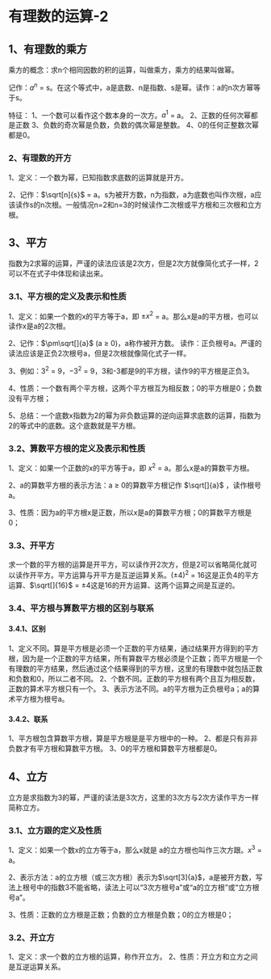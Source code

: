 # 有理数的运算-2

## 1、有理数的乘方
乘方的概念：求n个相同因数的积的运算，叫做乘方，乘方的结果叫做幂。

记作：$a^{n}$ = s。在这个等式中，a是底数、n是指数、s是幂。读作：a的n次方幂等于s。

特征：
1、一个数可以看作这个数本身的一次方。$a^{1}$ = a。
2、正数的任何次幂都是正数
3、负数的奇次幂是负数，负数的偶次幂是整数。
4、0的任何正整数次幂都是0。

### 2、有理数的开方
1、定义：一个数为幂，已知指数求底数的运算就是开方。

2、记作：$\sqrt[n]{s}$ = a。s为被开方数，n为指数，a为底数也叫作次根，a应该读作s的n次根。一般情况n=2和n=3的时候读作二次根或平方根和三次根和立方根。

## 3、平方
指数为2求幂的运算，严谨的读法应该是2次方，但是2次方就像简化式子一样，2可以不在式子中体现和读出来。

### 3.1、平方根的定义及表示和性质
1、定义：如果一个数的x的平方等于a，即 $\pm x^{2}$ = a。那么x是a的平方根，也可以读作x是a的2次根。

2、记作：$\pm\sqrt[]{a}$ (a $\geqslant$ 0)，a称作被开方数。
读作：正负根号a。严谨的读法应该是正负2次根号a，但是2次根就像简化式子一样。

3、例如：$3^{2}$ = 9，$-3^{2}$ = 9，3和-3都是9的平方根，读作9的平方根是正负3。

4、性质：一个数有两个平方根，这两个平方根互为相反数；0的平方根是0；负数没有平方根；

5、总结：一个底数x指数为2的幂为非负数运算的逆向运算求底数的运算，指数为2的等式中的底数。这个底数就是平方根。

### 3.2、算数平方根的定义及表示和性质
1、定义：如果一个正数的x的平方等于a，即 $x^{2}$ = a。那么x是a的算数平方根。

2、a的算数平方根的表示方法：a $\geqslant$ 0的算数平方根记作 $\sqrt[]{a}$ ，读作根号a。

3、性质：因为a的平方根x是正数，所以x是a的算数平方根；0的算数平方根是0；

### 3.3、开平方
求一个数的平方根的运算是开平方，可以读作开2次方，但是2可以省略简化就可以读作开平方。平方运算与开平方是互逆运算关系。$(\pm4)^{2}$ = 16这是正负4的平方运算、$\sqrt[]{16}$ = $\pm4$这是16的开方运算、这两个运算之间是互逆的。

### 3.4、平方根与算数平方根的区别与联系
#### 3.4.1、区别
1、定义不同。算是平方根是必须一个正数的平方结果，通过结果开方得到的平方根，因为是一个正数的平方结果，所有算数平方根必须是个正数；而平方根是一个有理数的平方结果，然后通过这个结果得到的平方根，这里的有理数中就包括正数和负数和0，所以二者不同。
2、个数不同。正数的平方根有两个且互为相反数，正数的算术平方根只有一个。
3、表示方法不同。a的平方根为正负根号a；a的算术平方根为根号a。
#### 3.4.2、联系
1、平方根包含算数平方根，算是平方根是是平方根中的一种。
2、都是只有非非负数才有平方根和算数平方根。
3、0的平方根和算数平方根都是0。

## 4、立方
立方是求指数为3的幂，严谨的读法是3次方，这里的3次方与2次方读作平方一样简称立方。

### 3.1、立方跟的定义及性质
1、定义：如果一个数x的立方等于a，那么x就是
a的立方根也叫作三次方跟。$x^{3}$ = a。

2、表示方法：a的立方根（或三次方根）表示为$\sqrt[3]{a}$，a是被开方数，写法上根号中的指数3不能省略，读法上可以“3次方根号a”或“a的立方根”或“立方根号a”。

3、性质：正数的立方根是正数；负数的立方根是负数；0的立方根是0；

### 3.2、开立方
1、定义：求一个数的立方根的运算，称作开立方。
2、性质：开立方和立方之间是互逆运算关系。
